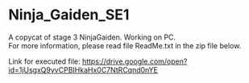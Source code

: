 # Ninja_Gaiden_SE1
A copycat of stage 3 NinjaGaiden. Working on PC.  
For more information, please read file ReadMe.txt in the zip file below.  

Link for executed file: https://drive.google.com/open?id=1jUsgxQ9yvCPBIHkaHx0C7NtRCqnd0nYE
